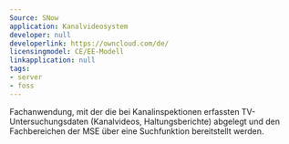 ```yaml
---
Source: SNow
application: Kanalvideosystem
developer: null
developerlink: https://owncloud.com/de/
licensingmodel: CE/EE-Modell
linkapplication: null
tags:
- server
- foss
---
```

Fachanwendung, mit der die bei Kanalinspektionen erfassten TV-Untersuchungsdaten (Kanalvideos, Haltungsberichte) abgelegt und den Fachbereichen der MSE über eine Suchfunktion bereitstellt werden.

